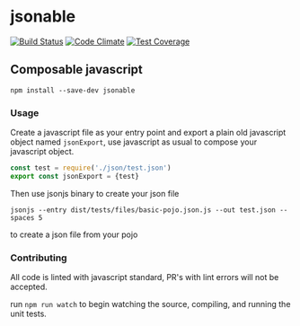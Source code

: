 # jsonable
[![Build Status](https://travis-ci.org/ericwooley/jsonable.svg)](https://travis-ci.org/ericwooley/jsonable)
[![Code Climate](https://codeclimate.com/github/ericwooley/jsonable/badges/gpa.svg)](https://codeclimate.com/github/ericwooley/jsonable)
[![Test Coverage](https://codeclimate.com/github/ericwooley/jsonable/badges/coverage.svg)](https://codeclimate.com/github/ericwooley/jsonable/coverage)
## Composable javascript

`npm install --save-dev jsonable`

### Usage

Create a javascript file as your entry point and export a plain old javascript object
named `jsonExport`, use javascript as usual to compose your javascript object.
```js
const test = require('./json/test.json')
export const jsonExport = {test}
```
Then use jsonjs binary to create your json file

`jsonjs --entry dist/tests/files/basic-pojo.json.js --out test.json --spaces 5`

to create a json file from your pojo

### Contributing

All code is linted with javascript standard, PR's with lint errors will not be accepted.

run `npm run watch` to begin watching the source, compiling, and running the unit tests.
